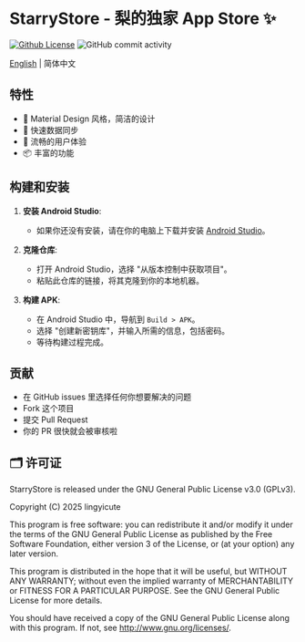 # StarryStore - 梨的独家 App Store ✨

[![Github License](https://img.shields.io/github/license/lingyicute/StarryStore?color=%2364f573&style=flat)](https://github.com/lingyicute/StarryStore/blob/master/COPYING)
![GitHub commit activity](https://img.shields.io/github/commit-activity/y/lingyicute/StarryStore)

[English](./README.md)  | 简体中文

## 特性

* 🎨 Material Design 风格，简洁的设计
* 🚀 快速数据同步
* 🧭 流畅的用户体验
* 📦 丰富的功能

## 构建和安装
1. **安装 Android Studio**:
    - 如果你还没有安装，请在你的电脑上下载并安装 [Android Studio](https://developer.android.com/studio)。

2. **克隆仓库**:
    - 打开 Android Studio，选择 "从版本控制中获取项目"。
    - 粘贴此仓库的链接，将其克隆到你的本地机器。

3. **构建 APK**:
    - 在 Android Studio 中，导航到 `Build > APK`。
    - 选择 "创建新密钥库"，并输入所需的信息，包括密码。
    - 等待构建过程完成。

## 贡献

- 在 GitHub issues 里选择任何你想要解决的问题
- Fork 这个项目
- 提交 Pull Request
- 你的 PR 很快就会被审核啦

## 🗂️ 许可证

StarryStore is released under the GNU General Public License v3.0 (GPLv3).

Copyright (C) 2025 lingyicute

This program is free software: you can redistribute it and/or modify
it under the terms of the GNU General Public License as published by
the Free Software Foundation, either version 3 of the License, or
(at your option) any later version.

This program is distributed in the hope that it will be useful,
but WITHOUT ANY WARRANTY; without even the implied warranty of
MERCHANTABILITY or FITNESS FOR A PARTICULAR PURPOSE.  See the
GNU General Public License for more details.

You should have received a copy of the GNU General Public License
along with this program.  If not, see <http://www.gnu.org/licenses/>.

